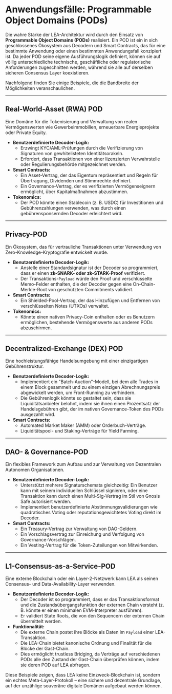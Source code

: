 # Anwendungsfälle: Programmable Object Domains (PODs)

Die wahre Stärke der LEA-Architektur wird durch den Einsatz von **Programmable Object Domains (PODs)** realisiert. Ein POD ist ein in sich geschlossenes Ökosystem aus Decodern und Smart Contracts, das für eine bestimmte Anwendung oder einen bestimmten Anwendungsfall konzipiert ist. Da jeder POD seine eigene Ausführungslogik definiert, können sie auf völlig unterschiedliche technische, geschäftliche oder regulatorische Anforderungen zugeschnitten werden, während sie alle auf derselben sicheren Consensus Layer koexistieren.

Nachfolgend finden Sie einige Beispiele, die die Bandbreite der Möglichkeiten veranschaulichen.

---

## Real-World-Asset (RWA) POD

Eine Domäne für die Tokenisierung und Verwaltung von realen Vermögenswerten wie Gewerbeimmobilien, erneuerbare Energieprojekte oder Private Equity.

- **Benutzerdefinierte Decoder-Logik:**
    - Erzwingt KYC/AML-Prüfungen durch die Verifizierung von Signaturen von gewhitelisteten Identitätsorakeln.
    - Erfordert, dass Transaktionen von einer lizenzierten Verwahrstelle oder Regulierungsbehörde mitgezeichnet werden.
- **Smart Contracts:**
    - Ein Asset-Vertrag, der das Eigentum repräsentiert und Regeln für Übertragung, Dividenden und Stimmrechte definiert.
    - Ein Governance-Vertrag, der es verifizierten Vermögenseignern ermöglicht, über Kapitalmaßnahmen abzustimmen.
- **Tokenomics:**
    - Der POD könnte einen Stablecoin (z. B. USDC) für Investitionen und Gebührenzahlungen verwenden, was durch einen gebührensponsernden Decoder erleichtert wird.

---

## Privacy-POD

Ein Ökosystem, das für vertrauliche Transaktionen unter Verwendung von Zero-Knowledge-Kryptografie entwickelt wurde.

- **Benutzerdefinierte Decoder-Logik:**
    - Anstelle einer Standardsignatur ist der Decoder so programmiert, dass er einen **zk-SNARK- oder zk-STARK-Proof** verifiziert.
    - Der Transaktions-`Payload` würde den Proof und verschlüsselte Memo-Felder enthalten, die der Decoder gegen eine On-Chain-Merkle-Root von geschützten Commitments validiert.
- **Smart Contracts:**
    - Ein Shielded-Pool-Vertrag, der das Hinzufügen und Entfernen von verschlüsselten Notes (UTXOs) verwaltet.
- **Tokenomics:**
    - Könnte einen nativen Privacy-Coin enthalten oder es Benutzern ermöglichen, bestehende Vermögenswerte aus anderen PODs abzuschirmen.

---

## Decentralized-Exchange (DEX) POD

Eine hochleistungsfähige Handelsumgebung mit einer einzigartigen Gebührenstruktur.

- **Benutzerdefinierte Decoder-Logik:**
    - Implementiert ein "Batch-Auction"-Modell, bei dem alle Trades in einem Block gesammelt und zu einem einzigen Abrechnungspreis abgewickelt werden, um Front-Running zu verhindern.
    - Die Gebührenlogik könnte so gestaltet sein, dass sie Liquiditätsanbieter belohnt, indem sie ihnen einen Prozentsatz der Handelsgebühren gibt, der im nativen Governance-Token des PODs ausgezahlt wird.
- **Smart Contracts:**
    - Automated Market Maker (AMM) oder Orderbuch-Verträge.
    - Liquiditätspool- und Staking-Verträge für Yield Farming.

---

## DAO- & Governance-POD

Ein flexibles Framework zum Aufbau und zur Verwaltung von Dezentralen Autonomen Organisationen.

- **Benutzerdefinierte Decoder-Logik:**
    - Unterstützt mehrere Signaturschemata gleichzeitig: Ein Benutzer kann mit seinem individuellen Schlüssel signieren, oder eine Transaktion kann durch einen Multi-Sig-Vertrag im Stil von Gnosis Safe autorisiert werden.
    - Implementiert benutzerdefinierte Abstimmungsvalidierungen wie quadratisches Voting oder reputationsgewichtetes Voting direkt im Decoder.
- **Smart Contracts:**
    - Ein Treasury-Vertrag zur Verwaltung von DAO-Geldern.
    - Ein Vorschlagsvertrag zur Einreichung und Verfolgung von Governance-Vorschlägen.
    - Ein Vesting-Vertrag für die Token-Zuteilungen von Mitwirkenden.

---

## L1-Consensus-as-a-Service-POD

Eine externe Blockchain oder ein Layer-2-Netzwerk kann LEA als seinen Consensus- und Data-Availability-Layer verwenden.

- **Benutzerdefinierte Decoder-Logik:**
    - Der Decoder ist so programmiert, dass er das Transaktionsformat und die Zustandsübergangsfunktion der externen Chain versteht (z. B. könnte er einen minimalen EVM-Interpreter ausführen).
    - Er validiert State Roots, die von den Sequencern der externen Chain übermittelt werden.
- **Funktionalität:**
    - Die externe Chain postet ihre Blöcke als Daten im `Payload` einer LEA-Transaktion.
    - Die LEA-Chain bietet kanonische Ordnung und Finalität für die Blöcke der Gast-Chain.
    - Dies ermöglicht trustless Bridging, da Verträge auf verschiedenen PODs alle den Zustand der Gast-Chain überprüfen können, indem sie deren POD auf LEA abfragen.

Diese Beispiele zeigen, dass LEA keine Einzweck-Blockchain ist, sondern ein echtes Meta-Layer-Protokoll – eine sichere und dezentrale Grundlage, auf der unzählige souveräne digitale Domänen aufgebaut werden können.
